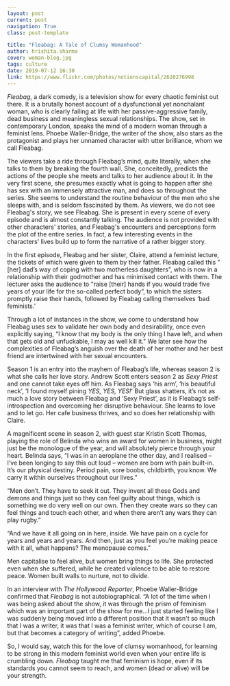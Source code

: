 ```yaml
---
layout: post
current: post
navigation: True
class: post-template

title: "Fleabag: A Tale of Clumsy Womanhood"
author: hrishita.sharma
cover: woman-blog.jpg
tags: culture
date: 2019-07-12 16:30
link: https://www.flickr.com/photos/notionscapital/2620276998
---
```

*Fleabag*, a dark comedy, is a television show for every chaotic feminist out
there. It is a brutally honest account of a dysfunctional yet nonchalant woman,
who is clearly failing at life with her passive-aggressive family, dead business
and meaningless sexual relationships. The show, set in contemporary London,
speaks the mind of a modern woman through a feminist lens. Phoebe Waller-Bridge,
the writer of the show, also stars as the protagonist and plays her unnamed
character with utter brilliance, whom we call Fleabag.

The viewers take a ride through Fleabag’s mind, quite literally, when she talks
to them by breaking the fourth wall. She, conceitedly, predicts the actions of
the people she meets and talks to her audience about it. In the very first
scene, she presumes exactly what is going to happen after she has sex with an
immensely attractive man, and does so throughout the series. She seems to
understand the routine behaviour of the men who she sleeps with, and is seldom
fascinated by them. As viewers, we do not see Fleabag's story, we see Fleabag.
She is present in every scene of every episode and is almost constantly talking.
The audience is not provided with other characters' stories, and Fleabag's
encounters and perceptions form the plot of the entire series. In fact, a few
interesting events in the characters' lives build up to form the narrative of a
rather bigger story.

In the first episode, Fleabag and her sister, Claire, attend a feminist lecture,
the tickets of which were given to them by their father. Fleabag called this
"[her] dad’s way of coping with two motherless daughters”, who is now in a
relationship with their godmother and has minimised contact with them. The
lecturer asks the audience to "raise [their] hands if you would trade five years
of your life for the so-called perfect body”, to which the sisters promptly
raise their hands, followed by Fleabag calling themselves ‘bad feminists.’

Through a lot of instances in the show, we come to understand how Fleabag uses
sex to validate her own body and desirability, once even explicitly saying, “I
know that my body is the only thing I have left, and when that gets old and
unfuckable, I may as well kill it." We later see how the complexities of
Fleabag’s anguish over the death of her mother and her best friend are
intertwined with her sexual encounters.

Season 1 is an entry into the mayhem of Fleabag’s life, whereas season 2 is what
she calls her love story. Andrew Scott enters season 2 as *Sexy Priest* and one
cannot take eyes off him. As Fleabag says ‘his arm’, ‘his beautiful neck’, 'I
found myself pining *YES, YES, YES!*' But glass shatters, it’s not as much a
love story between Fleabag and ‘Sexy Priest’, as it is Fleabag’s
self-introspection and overcoming her disruptive behaviour. She learns to love
and to let go. Her cafe business thrives, and so does her relationship with
Claire.

A magnificent scene in season 2, with guest star Kristin Scott Thomas, playing
the role of Belinda who wins an award for women in business, might just be the
monologue of the year, and will absolutely pierce through your heart. Belinda
says, “I was in an aeroplane the other day, and I realised – I’ve been longing
to say this out loud – women are born with pain built-in. It’s our physical
destiny. Period pain, sore boobs, childbirth, you know. We carry it within
ourselves throughout our lives.”

“Men don’t. They have to seek it out. They invent all these Gods and demons and
things just so they can feel guilty about things, which is something we do very
well on our own. Then they create wars so they can feel things and touch each
other, and when there aren’t any wars they can play rugby.”

“And we have it all going on in here, inside. We have pain on a cycle for years
and years and years. And then, just as you feel you’re making peace with it all,
what happens? The menopause comes.”

Men capitalise to feel alive, but women bring things to life. She protected even
when she suffered, while he created violence to be able to restore peace. Women
built walls to nurture, not to divide.

In an interview with *The Hollywood Reporter*, Phoebe Waller-Bridge confirmed
that *Fleabag* is not autobiographical. “A lot of the time when I was being
asked about the show, it was through the prism of feminism which was an
important part of the show for me...I just started feeling like I was suddenly
being moved into a different position that it wasn't so much that I was a
writer, it was that I was a feminist writer, which of course I am, but that
becomes a category of writing”, added Phoebe.

So, I would say, watch this for the love of clumsy womanhood, for learning to be
strong in this modern feminist world even when your entire life is crumbling
down. *Fleabag* taught me that feminism is hope, even if its standards you
cannot seem to reach, and women (dead or alive) will be your strength.
